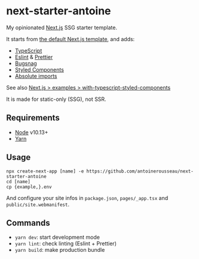 # next-starter-antoine

My opinionated [Next.js](https://nextjs.org/) SSG starter template.

It starts from [the default Next.js template](https://github.com/vercel/next.js/tree/master/packages/create-next-app/templates/default), and adds:

- [TypeScript](https://www.typescriptlang.org/)
- [Eslint](https://eslint.org/) & [Prettier](https://prettier.io/)
- [Bugsnag](https://www.bugsnag.com/)
- [Styled Components](https://styled-components.com/)
- [Absolute imports](https://nextjs.org/docs/advanced-features/module-path-aliases)

See also [Next.js > examples > with-typescript-styled-components](https://github.com/vercel/next.js/tree/canary/examples/with-typescript-styled-components)

It is made for static-only (SSG), not SSR.

## Requirements

- [Node](https://nodejs.org/) v10.13+
- [Yarn](https://yarnpkg.com/)

## Usage

    npx create-next-app [name] -e https://github.com/antoinerousseau/next-starter-antoine
    cd [name]
    cp {example,}.env

And configure your site infos in `package.json`, `pages/_app.tsx` and `public/site.webmanifest`.

## Commands

- `yarn dev`: start development mode
- `yarn lint`: check linting (Eslint + Prettier)
- `yarn build`: make production bundle
